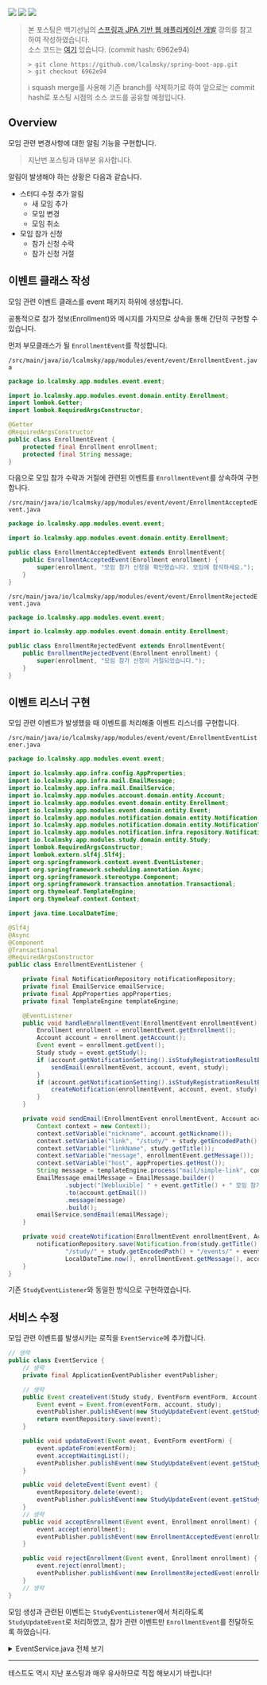 ![](https://img.shields.io/badge/spring--boot-2.5.4-red) ![](https://img.shields.io/badge/gradle-7.1.1-brightgreen) ![](https://img.shields.io/badge/java-11-blue)

> 본 포스팅은 백기선님의 [스프링과 JPA 기반 웹 애플리케이션 개발](https://www.inflearn.com/course/%EC%8A%A4%ED%94%84%EB%A7%81-JPA-%EC%9B%B9%EC%95%B1/dashboard) 강의를 참고하여 작성하였습니다.  
> 소스 코드는 [여기](https://github.com/lcalmsky/spring-boot-app) 있습니다. (commit hash: 6962e94)
> ```shell
> > git clone https://github.com/lcalmsky/spring-boot-app.git
> > git checkout 6962e94
> ```
> ℹ️ squash merge를 사용해 기존 branch를 삭제하기로 하여 앞으로는 commit hash로 포스팅 시점의 소스 코드를 공유할 예정입니다.

## Overview

모임 관련 변경사항에 대한 알림 기능을 구현합니다.

> 지난번 포스팅과 대부분 유사합니다.

알림이 발생해야 하는 상황은 다음과 같습니다.

* 스터디 수정 추가 알림
  * 새 모임 추가
  * 모임 변경
  * 모임 취소
* 모임 참가 신청
  * 참가 신청 수락
  * 참가 신청 거절

## 이벤트 클래스 작성

모임 관련 이벤트 클래스를 event 패키지 하위에 생성합니다.

공통적으로 참가 정보(Enrollment)와 메시지를 가지므로 상속을 통해 간단히 구현할 수 있습니다.

먼저 부모클래스가 될 `EnrollmentEvent`를 작성합니다.

`/src/main/java/io/lcalmsky/app/modules/event/event/EnrollmentEvent.java`

```java
package io.lcalmsky.app.modules.event.event;

import io.lcalmsky.app.modules.event.domain.entity.Enrollment;
import lombok.Getter;
import lombok.RequiredArgsConstructor;

@Getter
@RequiredArgsConstructor
public class EnrollmentEvent {
    protected final Enrollment enrollment;
    protected final String message;
}
```

다음으로 모임 참가 수락과 거절에 관련된 이벤트를 `EnrollmentEvent`를 상속하여 구현합니다.

`/src/main/java/io/lcalmsky/app/modules/event/event/EnrollmentAcceptedEvent.java`

```java
package io.lcalmsky.app.modules.event.event;

import io.lcalmsky.app.modules.event.domain.entity.Enrollment;

public class EnrollmentAcceptedEvent extends EnrollmentEvent{
    public EnrollmentAcceptedEvent(Enrollment enrollment) {
        super(enrollment, "모임 참가 신청을 확인했습니다. 모임에 참석하세요.");
    }
}
```

`/src/main/java/io/lcalmsky/app/modules/event/event/EnrollmentRejectedEvent.java`

```java
package io.lcalmsky.app.modules.event.event;

import io.lcalmsky.app.modules.event.domain.entity.Enrollment;

public class EnrollmentRejectedEvent extends EnrollmentEvent{
    public EnrollmentRejectedEvent(Enrollment enrollment) {
        super(enrollment, "모임 참가 신청이 거절되었습니다.");
    }
}
```

## 이벤트 리스너 구현

모임 관련 이벤트가 발생했을 때 이벤트를 처리해줄 이벤트 리스너를 구현합니다.

`/src/main/java/io/lcalmsky/app/modules/event/event/EnrollmentEventListener.java`

```java
package io.lcalmsky.app.modules.event.event;

import io.lcalmsky.app.infra.config.AppProperties;
import io.lcalmsky.app.infra.mail.EmailMessage;
import io.lcalmsky.app.infra.mail.EmailService;
import io.lcalmsky.app.modules.account.domain.entity.Account;
import io.lcalmsky.app.modules.event.domain.entity.Enrollment;
import io.lcalmsky.app.modules.event.domain.entity.Event;
import io.lcalmsky.app.modules.notification.domain.entity.Notification;
import io.lcalmsky.app.modules.notification.domain.entity.NotificationType;
import io.lcalmsky.app.modules.notification.infra.repository.NotificationRepository;
import io.lcalmsky.app.modules.study.domain.entity.Study;
import lombok.RequiredArgsConstructor;
import lombok.extern.slf4j.Slf4j;
import org.springframework.context.event.EventListener;
import org.springframework.scheduling.annotation.Async;
import org.springframework.stereotype.Component;
import org.springframework.transaction.annotation.Transactional;
import org.thymeleaf.TemplateEngine;
import org.thymeleaf.context.Context;

import java.time.LocalDateTime;

@Slf4j
@Async
@Component
@Transactional
@RequiredArgsConstructor
public class EnrollmentEventListener {

    private final NotificationRepository notificationRepository;
    private final EmailService emailService;
    private final AppProperties appProperties;
    private final TemplateEngine templateEngine;

    @EventListener
    public void handleEnrollmentEvent(EnrollmentEvent enrollmentEvent) {
        Enrollment enrollment = enrollmentEvent.getEnrollment();
        Account account = enrollment.getAccount();
        Event event = enrollment.getEvent();
        Study study = event.getStudy();
        if (account.getNotificationSetting().isStudyRegistrationResultByEmail()) {
            sendEmail(enrollmentEvent, account, event, study);
        }
        if (account.getNotificationSetting().isStudyRegistrationResultByWeb()) {
            createNotification(enrollmentEvent, account, event, study);
        }
    }

    private void sendEmail(EnrollmentEvent enrollmentEvent, Account account, Event event, Study study) {
        Context context = new Context();
        context.setVariable("nickname", account.getNickname());
        context.setVariable("link", "/study/" + study.getEncodedPath() + "/events/" + event.getId());
        context.setVariable("linkName", study.getTitle());
        context.setVariable("message", enrollmentEvent.getMessage());
        context.setVariable("host", appProperties.getHost());
        String message = templateEngine.process("mail/simple-link", context);
        EmailMessage emailMessage = EmailMessage.builder()
                .subject("[Webluxible] " + event.getTitle() + " 모임 참가 신청 결과입니다.")
                .to(account.getEmail())
                .message(message)
                .build();
        emailService.sendEmail(emailMessage);
    }

    private void createNotification(EnrollmentEvent enrollmentEvent, Account account, Event event, Study study) {
        notificationRepository.save(Notification.from(study.getTitle() + " / " + event.getTitle(),
                "/study/" + study.getEncodedPath() + "/events/" + event.getId(), false,
                LocalDateTime.now(), enrollmentEvent.getMessage(), account, NotificationType.EVENT_ENROLLMENT));
    }
}
```

기존 `StudyEventListener`와 동일한 방식으로 구현하였습니다.

## 서비스 수정

모임 관련 이벤트를 발생시키는 로직을 `EventService`에 추가합니다.

```java
// 생략
public class EventService {
    // 생략 
    private final ApplicationEventPublisher eventPublisher;

    // 생략 
    public Event createEvent(Study study, EventForm eventForm, Account account) {
        Event event = Event.from(eventForm, account, study);
        eventPublisher.publishEvent(new StudyUpdateEvent(event.getStudy(), "'" + event.getTitle() + "' 모임이 생성되었습니다."));
        return eventRepository.save(event);
    }

    public void updateEvent(Event event, EventForm eventForm) {
        event.updateFrom(eventForm);
        event.acceptWaitingList();
        eventPublisher.publishEvent(new StudyUpdateEvent(event.getStudy(), "'" + event.getTitle() + "' 모임 정보가 수정되었습니다."));
    }

    public void deleteEvent(Event event) {
        eventRepository.delete(event);
        eventPublisher.publishEvent(new StudyUpdateEvent(event.getStudy(), "'" + event.getTitle() + "' 모임이 취소되었습니다."));
    }
    // 생략 
    public void acceptEnrollment(Event event, Enrollment enrollment) {
        event.accept(enrollment);
        eventPublisher.publishEvent(new EnrollmentAcceptedEvent(enrollment));
    }

    public void rejectEnrollment(Event event, Enrollment enrollment) {
        event.reject(enrollment);
        eventPublisher.publishEvent(new EnrollmentRejectedEvent(enrollment));
    }
    // 생략
}
```

모임 생성과 관련된 이벤트는 `StudyEventListener`에서 처리하도록 `StudyUpdateEvent`로 처리하였고, 참가 관련 이벤트만 `EnrollmentEvent`를 전달하도록 하였습니다.

<details>
<summary>EventService.java 전체 보기</summary>

```java
package io.lcalmsky.app.modules.event.application;

import io.lcalmsky.app.modules.account.domain.entity.Account;
import io.lcalmsky.app.modules.event.domain.entity.Enrollment;
import io.lcalmsky.app.modules.event.domain.entity.Event;
import io.lcalmsky.app.modules.event.endpoint.form.EventForm;
import io.lcalmsky.app.modules.event.event.EnrollmentAcceptedEvent;
import io.lcalmsky.app.modules.event.event.EnrollmentRejectedEvent;
import io.lcalmsky.app.modules.event.infra.repository.EnrollmentRepository;
import io.lcalmsky.app.modules.event.infra.repository.EventRepository;
import io.lcalmsky.app.modules.study.domain.entity.Study;
import io.lcalmsky.app.modules.study.event.StudyUpdateEvent;
import lombok.RequiredArgsConstructor;
import org.springframework.context.ApplicationEventPublisher;
import org.springframework.stereotype.Service;
import org.springframework.transaction.annotation.Transactional;

import java.time.LocalDateTime;

@Service
@Transactional
@RequiredArgsConstructor
public class EventService {

    private final EventRepository eventRepository;
    private final EnrollmentRepository enrollmentRepository;
    private final ApplicationEventPublisher eventPublisher;

    public Event createEvent(Study study, EventForm eventForm, Account account) {
        Event event = Event.from(eventForm, account, study);
        eventPublisher.publishEvent(new StudyUpdateEvent(event.getStudy(), "'" + event.getTitle() + "' 모임이 생성되었습니다."));
        return eventRepository.save(event);
    }

    public void updateEvent(Event event, EventForm eventForm) {
        event.updateFrom(eventForm);
        event.acceptWaitingList();
        eventPublisher.publishEvent(new StudyUpdateEvent(event.getStudy(), "'" + event.getTitle() + "' 모임 정보가 수정되었습니다."));
    }

    public void deleteEvent(Event event) {
        eventRepository.delete(event);
        eventPublisher.publishEvent(new StudyUpdateEvent(event.getStudy(), "'" + event.getTitle() + "' 모임이 취소되었습니다."));
    }

    public void enroll(Event event, Account account) {
        if (!enrollmentRepository.existsByEventAndAccount(event, account)) {
            Enrollment enrollment = Enrollment.of(LocalDateTime.now(), event.isAbleToAcceptWaitingEnrollment(), account);
            event.addEnrollment(enrollment);
            enrollmentRepository.save(enrollment);
        }
    }

    public void leave(Event event, Account account) {
        Enrollment enrollment = enrollmentRepository.findByEventAndAccount(event, account);
        if (!enrollment.isAttended()) {
            event.removeEnrollment(enrollment);
            enrollmentRepository.delete(enrollment);
            event.acceptNextIfAvailable();
        }
    }

    public void acceptEnrollment(Event event, Enrollment enrollment) {
        event.accept(enrollment);
        eventPublisher.publishEvent(new EnrollmentAcceptedEvent(enrollment));
    }

    public void rejectEnrollment(Event event, Enrollment enrollment) {
        event.reject(enrollment);
        eventPublisher.publishEvent(new EnrollmentRejectedEvent(enrollment));
    }

    public void checkInEnrollment(Event event, Enrollment enrollment) {
        enrollment.attend();
    }

    public void cancelCheckinEnrollment(Event event, Enrollment enrollment) {
        enrollment.absent();
    }
}

```

</details>

---

테스트도 역시 지난 포스팅과 매우 유사하므로 직접 해보시기 바랍니다!